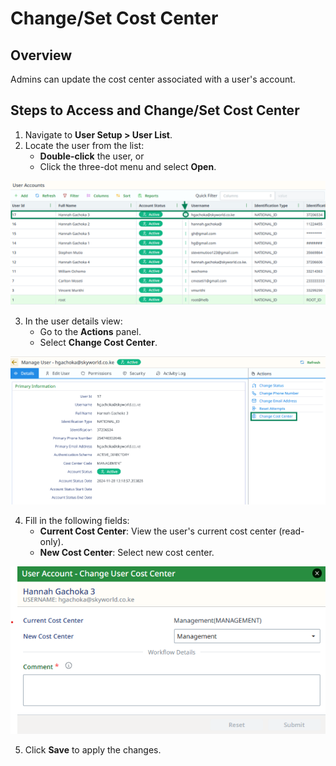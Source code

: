# Change/Set Cost Center

## Overview
Admins can update the cost center associated with a user's account.

## Steps to Access and Change/Set Cost Center
1. Navigate to **User Setup > User List**.
2. Locate the user from the list:
    - **Double-click** the user, or
    - Click the three-dot menu and select **Open**.

![user-list-click.png](..%2F..%2Fstatic%2Fimg%2Fuser-list-click.png)

3. In the user details view:
    - Go to the **Actions** panel.
    - Select **Change Cost Center**.

![change-cost-center-button.png](..%2F..%2Fstatic%2Fimg%2Fchange-cost-center-button.png)

4. Fill in the following fields:
    - **Current Cost Center**: View the user's current cost center (read-only).
    - **New Cost Center**: Select new cost center.

![change-cost-center-form.png](..%2F..%2Fstatic%2Fimg%2Fchange-cost-center-form.png)

5. Click **Save** to apply the changes.
